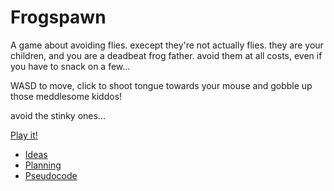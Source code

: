 # Frogspawn

A game about avoiding flies. execept they're not actually flies. they are your children, and you are a deadbeat frog father. avoid them at all costs, even if you have to snack on a few...

WASD to move, click to shoot tongue towards your mouse and gobble up those meddlesome kiddos!

avoid the stinky ones...

[Play it!](https://mcbeaniee.github.io/cart253/topics/projects/mod-jam-frog-jack/)

- [Ideas](./ideas.md)
- [Planning](./planning.md)
- [Pseudocode](./pseudocode.md)
